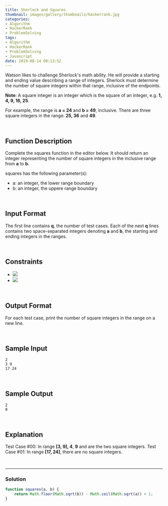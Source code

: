 ```yaml
---
title: Sherlock and Squares
thumbnail: images/gallery/thumbnails/hackerrank.jpg
categories:
- Algorithm
- HackerRank
- ProblemSolving
tags:
- Algorithm
- HackerRank
- ProblemSolving
- Javascript
date: 2019-08-14 00:13:52
---
```

  
  
Watson likes to challenge Sherlock's math ability. He will provide a starting and ending value describing a range of integers. Sherlock must determine the number of square integers within that range, inclusive of the endpoints.

**Note**: A square integer is an integer which is the square of an integer, e.g. **1, 4, 9, 16, 25**.

For example, the range is **a = 24** and **b = 49**, inclusive. There are three square integers in the range: **25, 36** and **49**.

<br/>
<!-- more -->

## Function Description

Complete the squares function in the editor below. It should return an integer representing the number of square integers in the inclusive range from **a** to **b**.

squares has the following parameter(s):

- a: an integer, the lower range boundary  
- b: an integer, the uppere range boundary  

<br/>

## Input Format

The first line contains **q**, the number of test cases. 
Each of the next **q** lines contains two space-separated integers denoting **a** and **b**, the starting and ending integers in the ranges.

<br/>

## Constraints

- ![](https://latex.codecogs.com/gif.latex?1\leq&space;q\leq&space;100) 
- ![](https://latex.codecogs.com/gif.latex?1\leq&space;a\leq&space;b\leq&space;10^{9}) 
 

<br/>

## Output Format

For each test case, print the number of square integers in the range on a new line.

<br/>

## Sample Input
```
2
3 9
17 24
```

<br/>

## Sample Output
```
2
0
```

<br/>

## Explanation

Test Case #00: In range **[3, 9], 4**, **9** and  are the two square integers. 
Test Case #01: In range **[17, 24]**, there are no square integers.

<br/>

---

### Solution

```javascript
function squares(a, b) {
    return Math.floor(Math.sqrt(b)) - Math.ceil(Math.sqrt(a)) + 1;
}
```